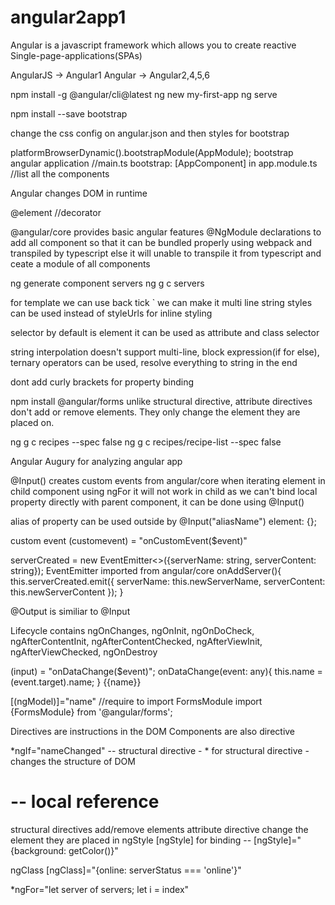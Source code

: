 # angular2app1

Angular is a javascript framework which allows you to create reactive Single-page-applications(SPAs)

AngularJS -> Angular1
Angular -> Angular2,4,5,6

npm install -g @angular/cli@latest
ng new my-first-app
ng serve

npm install --save bootstrap

change the css config on angular.json and then styles for bootstrap

platformBrowserDynamic().bootstrapModule(AppModule); bootstrap angular application //main.ts
bootstrap: [AppComponent] in app.module.ts //list all the components

Angular changes DOM in runtime

@element //decorator

@angular/core provides basic angular features
@NgModule declarations to add all component so that it can be bundled properly using webpack and transpiled by typescript else it will unable to transpile it from typescript and ceate a module of all components

ng generate component servers
ng g c servers

for template we can use back tick ` we can make it multi line string
styles can be used instead of styleUrls for inline styling

selector by default is element it can be used as attribute and class selector

string interpolation doesn't support multi-line, block expression(if for else), ternary operators can be used, resolve everything to string in the end

dont add curly brackets for property binding

npm install @angular/forms
unlike structural directive, attribute directives don't add or remove elements. They only change the element they are placed on.

ng g c recipes --spec false
ng g c recipes/recipe-list --spec false

Angular Augury for analyzing angular app

@Input() creates custom events from angular/core
when iterating element in child component using ngFor it will not work in child as we can't bind local property directly with parent component, it can be done using @Input()

alias of property can be used outside by @Input("aliasName") element: {};

custom event
(customevent) = "onCustomEvent($event)"

serverCreated = new EventEmitter<>({serverName: string, serverContent: string});
EventEmitter imported from angular/core
onAddServer(){
    this.serverCreated.emit({
        serverName: this.newServerName,
        serverContent: this.newServerContent
    });
}

@Output is similiar to @Input

Lifecycle contains ngOnChanges, ngOnInit, ngOnDoCheck, ngAfterContentInit, ngAfterContentChecked, ngAfterViewInit, ngAfterViewChecked, ngOnDestroy

(input) = "onDataChange($event)";
onDataChange(event: any){
    this.name = (<HTMLInputElement>event.target).name;
}
{{name}}

[(ngModel)]="name" //require to import FormsModule
import {FormsModule}   from '@angular/forms';

 Directives are instructions in the DOM
 Components are also directive

 *ngIf="nameChanged" -- structural directive - * for structural directive - changes the structure of DOM

 # -- local reference
 <ng-template></ng-template>

 structural directives add/remove elements
 attribute directive change the element they are placed in
 ngStyle
 [ngStyle] for binding -- [ngStyle]="{background: getColor()}"

 ngClass
 [ngClass]="{online: serverStatus === 'online'}"

 *ngFor="let server of servers; let i = index"

